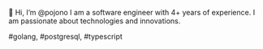👋 Hi, I’m @pojono
I am a software engineer with 4+ years of experience. I am passionate about technologies and innovations.

#golang, #postgresql, #typescript
